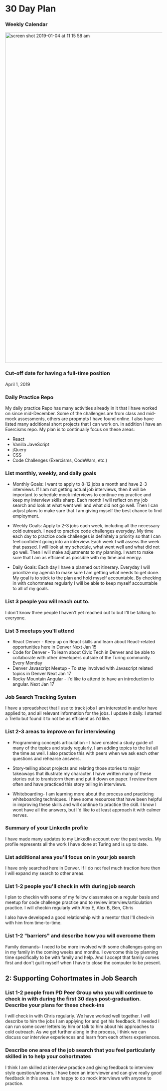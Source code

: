 # 30 Day Plan

### Weekly Calendar
<img width="1057" alt="screen shot 2019-01-04 at 11 15 58 am" src="https://user-images.githubusercontent.com/32209705/50738636-73ab9480-1193-11e9-99c3-457deb7e0bdf.png">

### Cut-off date for having a full-time position
 
April 1, 2019

### Daily Practice Repo

My daily practice Repo has many activities already in it that I have worked on since mid-December. Some of the challenges are from class and mid-mock assessments, others are propmpts I have found online. I also have listed many additional short projects that I can work on. In addition I have an Exercisms repo. My plan is to continually focus on these areas:
  * React
  * Vanilla JaveScript
  * jQuery
  * CSS
  * Code Challenges (Exercisms, CodeWars, etc.)

### List monthly, weekly, and daily goals

* Monthly Goals: I want to apply to 8-12 jobs a month and have 2-3 interviews. If I am not getting actual job interviews, then it will be important to schedule mock interviews to continue my practice and keep my interview skills sharp. Each month I will reflect on my job search and look at what went well and what did not go well. Then I can adjust plans to make sure that I am giving myself the best chance to find employment.

* Weekly Goals: Apply to 2-3 jobs each week, including all the necessary cold outreach. I need to practice code challenges everyday. My time each day to practice code challenges is definitely a priority so that I can feel confident going into an interview. Each week I will assess the week that passed. I will look at my schedule, what went well and what did not go well. Then I will make adjustments to my planning. I want to make sure that I am as efficient as possible with my time and energy.

* Daily Goals: Each day I have a planned out itinerary. Everyday I will prioritize my agenda to make sure I am getting what needs to get done. My goal is to stick to the plan and hold myself accountable. By checking in with cohortmates regularly I will be able to keep myself accountable to all of my goals.

### List 3 people you will reach out to. 

I don't know three people I haven't yet reached out to but I'll be talking to everyone.

### List 3 meetups you'll attend
 
 * React Denver - Keep up on React skills and learn about React-related opportunities here in Denver Next Jan 15
 * Code for Denver - To learn about Civic Tech in Denver and be able to collaborate with other developers outside of the Turing community. Every Monday
 * Denver Javascript Meetup - To stay involved with Javascript related topics in Denver Next Jan 17
 * Rocky Mountain Angular - I'd like to attend to have an introduction to angular. Next Jan 17
 
### Job Search Tracking System
 
I have a spreadsheet that I use to track jobs I am interested in and/or have applied to, and all relevant information for the jobs. I update it daily. I started a Trello but found it to not be as efficient as i'd like. 

### List 2-3 areas to improve on for interviewing 

* Programming concepts articulation - I have created a study guide of many of the topics and study regularly. I am adding topics to the list all the time as well. I also practice this with peers when we ask each other questions and rehearse answers.

* Story-telling about projects and relating those stories to major takeaways that illustrate my character. I have written many of these stories out to branistorm them and put it down on paper. I review them often and have practiced this story telling in interviews.

* Whiteboarding- I am learning more about the process and practicing whiteboarding techniques. I have some resources that have been helpful in improving these skills and will continue to practice the skill. I know I wont have all the answers, but I'd like to at least approach it with calmer nerves.

### Summary of your LinkedIn profile
 
I have made many updates to my LinkedIn account over the past weeks. My profile represents all the work I have done at Turing and is up to date.

### List additional area you'll focus on in your job search
 
I have only searched here in Denver. If I do not feel much traction here then I will expand my search to other areas.

### List 1-2 people you'll check in with during job search

I plan to checkin with some of my fellow classmates on a regular basis and meetup for code challenge practice and to review interview/articulation practice. I will checkin regularly with Alex E, Alex B, Ben, Chris

I also have developed a good relationship with a mentor that I'll check-in with him from time-to-time.
 
### List 1-2 "barriers" and describe how you will overcome them

Family demands- I need to be more involved with some challenges going on in my family in the coming weeks and months. I overcome this by planning time specifically to be with family and help. And I accept that family comes first and don't guilt myself when I have to close the computer to be present. 

 
## 2: Supporting Cohortmates in Job Search

### List 1-2 people from PD Peer Group who you will continue to check in with during the first 30 days post-graduation. Describe your plans for these check-ins
 
I will check in with Chris regularly. We have worked well together. I will describe to him the jobs I am applying for and get his feedback. If needed I can run some cover letters by him or talk to him about his approaches to cold outreach. As we get further along in the process, I think we can discuss our interview experiences and learn from each others experiences.
 
 ### Describe one area of the job search that you feel particularly skilled in to help your cohortmates
 
I think I am skilled at interview practice and giving feedback to interview style question/answers. I have been an interviewer and can give really good feedback in this area. I am happy to do mock interviews with anyone to practice.
 
